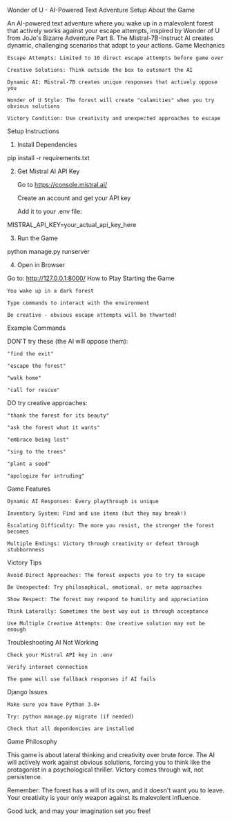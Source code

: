 Wonder of U - AI-Powered Text Adventure Setup
About the Game

An AI-powered text adventure where you wake up in a malevolent forest that actively works against your escape attempts, inspired by Wonder of U from JoJo's Bizarre Adventure Part 8. The Mistral-7B-Instruct AI creates dynamic, challenging scenarios that adapt to your actions.
Game Mechanics

    Escape Attempts: Limited to 10 direct escape attempts before game over

    Creative Solutions: Think outside the box to outsmart the AI

    Dynamic AI: Mistral-7B creates unique responses that actively oppose you

    Wonder of U Style: The forest will create "calamities" when you try obvious solutions

    Victory Condition: Use creativity and unexpected approaches to escape

Setup Instructions
1. Install Dependencies

pip install -r requirements.txt

2. Get Mistral AI API Key

    Go to https://console.mistral.ai/

    Create an account and get your API key

    Add it to your .env file:

MISTRAL_API_KEY=your_actual_api_key_here

3. Run the Game

python manage.py runserver

4. Open in Browser

Go to: http://127.0.0.1:8000/
How to Play
Starting the Game

    You wake up in a dark forest

    Type commands to interact with the environment

    Be creative - obvious escape attempts will be thwarted!

Example Commands

DON'T try these (the AI will oppose them):

    "find the exit"

    "escape the forest"

    "walk home"

    "call for rescue"

DO try creative approaches:

    "thank the forest for its beauty"

    "ask the forest what it wants"

    "embrace being lost"

    "sing to the trees"

    "plant a seed"

    "apologize for intruding"

Game Features

    Dynamic AI Responses: Every playthrough is unique

    Inventory System: Find and use items (but they may break!)

    Escalating Difficulty: The more you resist, the stronger the forest becomes

    Multiple Endings: Victory through creativity or defeat through stubbornness

Victory Tips

    Avoid Direct Approaches: The forest expects you to try to escape

    Be Unexpected: Try philosophical, emotional, or meta approaches

    Show Respect: The forest may respond to humility and appreciation

    Think Laterally: Sometimes the best way out is through acceptance

    Use Multiple Creative Attempts: One creative solution may not be enough

Troubleshooting
AI Not Working

    Check your Mistral API key in .env

    Verify internet connection

    The game will use fallback responses if AI fails

Django Issues

    Make sure you have Python 3.8+

    Try: python manage.py migrate (if needed)

    Check that all dependencies are installed

Game Philosophy

This game is about lateral thinking and creativity over brute force. The AI will actively work against obvious solutions, forcing you to think like the protagonist in a psychological thriller. Victory comes through wit, not persistence.

Remember: The forest has a will of its own, and it doesn't want you to leave. Your creativity is your only weapon against its malevolent influence.

Good luck, and may your imagination set you free!
